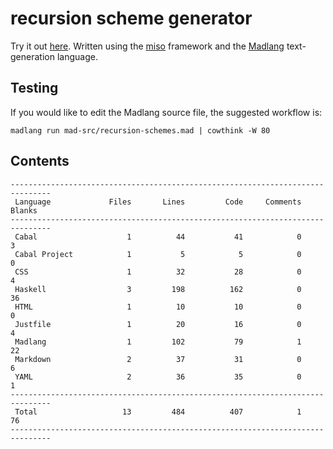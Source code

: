 # recursion scheme generator

Try it out [here](http://vmchale.com/recursion-scheme-generator/index.html).
Written using the [miso](https://haskell-miso.org) framework and the
[Madlang](https://github.com/vmchale/madlang) text-generation language.

## Testing

If you would like to edit the Madlang source file, the suggested workflow is:

```
madlang run mad-src/recursion-schemes.mad | cowthink -W 80
```

## Contents

```
-------------------------------------------------------------------------------
 Language             Files       Lines         Code     Comments       Blanks
-------------------------------------------------------------------------------
 Cabal                    1          44           41            0            3
 Cabal Project            1           5            5            0            0
 CSS                      1          32           28            0            4
 Haskell                  3         198          162            0           36
 HTML                     1          10           10            0            0
 Justfile                 1          20           16            0            4
 Madlang                  1         102           79            1           22
 Markdown                 2          37           31            0            6
 YAML                     2          36           35            0            1
-------------------------------------------------------------------------------
 Total                   13         484          407            1           76
-------------------------------------------------------------------------------
```
